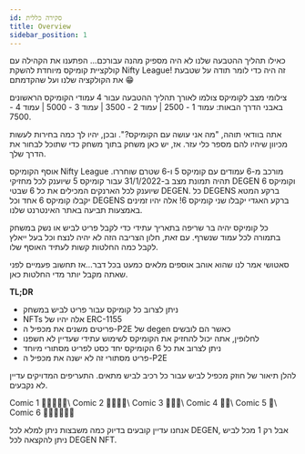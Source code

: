```yaml
---
id: סקירה כללית
title: Overview
sidebar_position: 1
---
```


כאילו תהליך ההטבעה שלנו לא היה מספיק מהנה עבורכם... הפתענו את הקהילה עם קולקציית קומיקס מיוחדת להשקת Nifty League! זה היה כדי לומר תודה על שטבעת את הקולקציה שלנו ועל שהקדמתם 😁

צילומי מצב לקומיקס צולמו לאורך תהליך ההטבעה עבור 4 עמודי הקומיקס הראשונים באבני הדרך הבאות: עמוד 1 - 2500 | עמוד 2 - 3500 | עמוד 3 - 5000 | עמוד 4 - 7500.

אתה בוודאי תוהה, "מה אני עושה עם הקומיקס?". ובכן, יהיו לך כמה בחירות לעשות מכיוון שיהיו להם מספר כלי עזר. אז, יש כאן משחק בתוך משחק כדי שתוכל לבחור את הדרך שלך.

אוסף הקומיקס Nifty League מורכב מ-6 עמודים עם קומיקס 5 ו-6 שטרם שוחררו. תהיה תמונת מצב ב-31/1/2022 עבור קומיקס 5 שיוענק לכל מחזיקי DEGEN וקומיקס 6 שיוענק לכל הארנקים המכילים את כל 6 שבטי DEGEN. כל DEGENS ברקע המטא יקבלו קומיקס 6 אחד וכל DEGENS ברקע האגדי יקבלו שני קומיקס 6! אלה יהיו זמינים באמצעות תביעה באתר האינטרנט שלנו.

כל קומיקס יהיה בר שריפה בתאריך עתידי כדי לקבל פריט לביש או נשק במשחק בתמורה לכל עמוד שנשרף. עם זאת, חלון הצריבה הזה לא יהיה לנצח וכל בעל ייאלץ לקבל כמה החלטות קשות לעתיד האוסף שלו.

סאטושי אמר לנו שהוא אוהב אוספים מלאים כמעט בכל דבר…אז תחשוב פעמיים לפני שאתה מקבל יותר מדי החלטות כאן.

**TL;DR**

- ניתן לצרוב כל קומיקס עבור פריט לביש במשחק
- NFTs אלה יהיו של ERC-1155
- פריטים משנים את מכפיל ה-P2E של degen כאשר הם לובשים
- לחלופין, אתה יכול להחזיק את הקומיקס לשימוש עתידי שעדיין לא חשפנו
- ניתן לצרוב את כל 6 הקומיקס יחד כסט לפריט מסתורי מיוחד
- פריט מסתורי זה לא ישנה את מכפיל ה-P2E

להלן תיאור של חוזק מכפיל לביש עבור כל רכיב לביש מתאים. התעריפים המדויקים עדיין לא נקבעים.

Comic 1 💪💪💪💪💪\ Comic 2 💪💪💪💪\ Comic 3 💪💪💪\ Comic 4 💪💪\ Comic 5 💪\ Comic 6 💪💪💪💪💪💪


אנחנו עדיין קובעים בדיוק כמה משבצות ניתן למלא לכל DEGEN, אבל רק 1 מכל לביש ניתן להקצאה לכל DEGEN NFT. 
